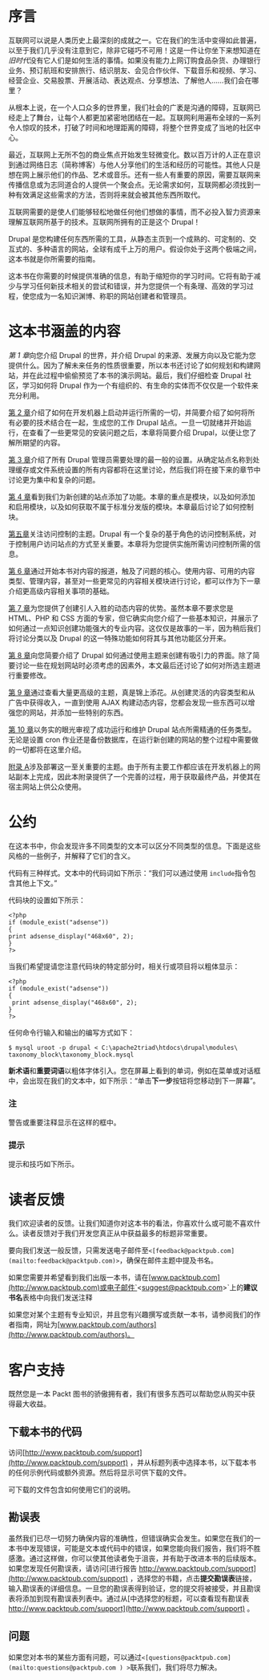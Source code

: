 # 序言

互联网可以说是人类历史上最深刻的成就之一。它在我们的生活中变得如此普遍，以至于我们几乎没有注意到它，除非它碰巧不可用！这是一件让你坐下来想知道在*旧时代*没有它人们是如何生活的事情。如果没有能力上网订购食品杂货、办理银行业务、预订航班和安排旅行、结识朋友、会见合作伙伴、下载音乐和视频、学习、经营企业、交易股票、开展活动、表达观点、分享想法、了解他人……我们会在哪里？

从根本上说，在一个人口众多的世界里，我们社会的广袤是沟通的障碍，互联网已经走上了舞台，让每个人都更加紧密地团结在一起。互联网利用遍布全球的一系列令人惊叹的技术，打破了时间和地理距离的障碍，将整个世界变成了当地的社区中心。

最近，互联网上无所不包的商业焦点开始发生轻微变化。数以百万计的人正在意识到通过网络日志（简称博客）与他人分享他们的生活和经历的可能性。其他人只是想在网上展示他们的作品、艺术或音乐。还有一些人有重要的原因，需要互联网来传播信息或为志同道合的人提供一个聚会点。无论需求如何，互联网都必须找到一种有效满足这些需求的方法，否则将来就会被其他东西所取代。

互联网需要的是使人们能够轻松地做任何他们想做的事情，而不必投入智力资源来理解互联网所基于的技术。互联网所拥有的正是这个 Drupal！

Drupal 是您构建任何东西所需的工具，从静态主页到一个成熟的、可定制的、交互式的、多种语言的网站，全球有成千上万的用户。假设你处于这两个极端之间，这本书就是你所需要的指南。

这本书在你需要的时候提供准确的信息，有助于缩短你的学习时间。它将有助于减少与学习任何新技术相关的尝试和错误，并为您提供一个有条理、高效的学习过程，使您成为一名知识渊博、称职的网站创建者和管理员。

# 这本书涵盖的内容

*第 1 章*向您介绍 Drupal 的世界，并介绍 Drupal 的来源、发展方向以及它能为您提供什么。因为了解未来任务的性质很重要，所以本书还讨论了如何规划和构建网站，并在此过程中偷偷预览了本书的演示网站。最后，我们仔细检查 Drupal 社区，学习如何将 Drupal 作为一个有组织的、有生命的实体而不仅仅是一个软件来充分利用。

[第 2 章](02.html "Chapter 2. Setting Up the Development Environment")介绍了如何在开发机器上启动并运行所需的一切，并简要介绍了如何将所有必要的技术结合在一起，生成您的工作 Drupal 站点。一旦一切就绪并开始运行，在查看了一些更常见的安装问题之后，本章将简要介绍 Drupal，以便让您了解所期望的内容。

[第 3 章](03.html "Chapter 3. Basics I: Site Configuration")介绍了所有 Drupal 管理员需要处理的最一般的设置。从确定站点名称到处理缓存或文件系统设置的所有内容都将在这里讨论，然后我们将在接下来的章节中讨论更为集中和复杂的问题。

[第 4 章](04.html "Chapter 4. Basics II: Adding Functionality")看到我们为新创建的站点添加了功能。本章的重点是模块，以及如何添加和启用模块，以及如何获取不属于标准分发版的模块。本章最后讨论了如何控制块。

[第五章](05.html "Chapter 5. Users, Roles, and Permissions")关注访问控制的主题。Drupal 有一个复杂的基于角色的访问控制系统，对于控制用户访问站点的方式至关重要。本章将为您提供实施所需访问控制所需的信息。

[第 6 章](06.html "Chapter 6. Basic Content")通过开始本书对内容的报道，触及了问题的核心。使用内容、可用的内容类型、管理内容，甚至对一些更常见的内容相关模块进行讨论，都可以作为下一章介绍更高级内容相关事项的基础。

[第 7 章](07.html "Chapter 7. Advanced Content")为您提供了创建引人入胜的动态内容的优势。虽然本章不要求您是 HTML、PHP 和 CSS 方面的专家，但它确实向您介绍了一些基本知识，并展示了如何通过一点知识创建功能强大的专业内容。这仅仅是故事的一半，因为稍后我们将讨论分类以及 Drupal 的这一特殊功能如何将其与其他功能区分开来。

[第 8 章](08.html "Chapter 8. Drupal's Interface")向您简要介绍了 Drupal 如何通过使用主题来创建有吸引力的界面。除了简要讨论一些在规划网站时必须考虑的因素外，本文最后还讨论了如何对所选主题进行重要修改。

[第 9 章](09.html "Chapter 9. Advanced Features and Modifications")通过查看大量更高级的主题，真是锦上添花。从创建灵活的内容类型和从广告中获得收入，一直到使用 AJAX 构建动态内容，您都会发现一些东西可以增强您的网站，并添加一些特别的东西。

[第 10 章](10.html "Chapter 10. Running Your Website")以务实的眼光审视了成功运行和维护 Drupal 站点所需精通的任务类型。无论是设置 cron 作业还是备份数据库，在运行新创建的网站的整个过程中需要做的一切都将在这里介绍。

[附录 A](11.html "Appendix A. Deployment")涉及部署这一至关重要的主题。由于所有主要工作都应该在开发机器上的网站副本上完成，因此本附录提供了一个完善的过程，用于获取最终产品，并使其在宿主网站上供公众使用。

# 公约

在这本书中，你会发现许多不同类型的文本可以区分不同类型的信息。下面是这些风格的一些例子，并解释了它们的含义。

代码有三种样式。文本中的代码词如下所示：“我们可以通过使用 `include`指令包含其他上下文。”

代码块的设置如下所示：

```
<?php
if (module_exist("adsense"))
{
print adsense_display("468x60", 2);
}
?>

```

当我们希望提请您注意代码块的特定部分时，相关行或项目将以粗体显示：

```
<?php
if (module_exist("adsense"))
{
 print adsense_display("468x60", 2); 
}
?>

```

任何命令行输入和输出的编写方式如下：

```
$ mysql uroot -p drupal < C:\apache2triad\htdocs\drupal\modules\ taxonomy_block\taxonomy_block.mysql

```

**新术语**和**重要词语**以粗体字体引入。您在屏幕上看到的单词，例如在菜单或对话框中，会出现在我们的文本中，如下所示：“单击**下一步**按钮将您移动到下一屏幕”。

### 注

警告或重要注释显示在这样的框中。

### 提示

提示和技巧如下所示。

# 读者反馈

我们欢迎读者的反馈。让我们知道你对这本书的看法，你喜欢什么或可能不喜欢什么。读者反馈对于我们开发您真正从中获益最多的标题非常重要。

要向我们发送一般反馈，只需发送电子邮件至`<[feedback@packtpub.com](mailto:feedback@packtpub.com)>`，确保在邮件主题中提及书名。

如果您需要并希望看到我们出版一本书，请在[www.packtpub.com](http://www.packtpub.com)或电子邮件`<[suggest@packtpub.com](mailto:suggest@packtpub.com)>`上的**建议书名**表格中向我们发送注释

如果您对某个主题有专业知识，并且您有兴趣撰写或贡献一本书，请参阅我们的作者指南，网址为[www.packtpub.com/authors](http://www.packtpub.com/authors)。

# 客户支持

既然您是一本 Packt 图书的骄傲拥有者，我们有很多东西可以帮助您从购买中获得最大收益。

## 下载本书的代码

访问[http://www.packtpub.com/support](http://www.packtpub.com/support) ，并从标题列表中选择本书，以下载本书的任何示例代码或额外资源。然后将显示可供下载的文件。

可下载的文件包含如何使用它们的说明。

## 勘误表

虽然我们已尽一切努力确保内容的准确性，但错误确实会发生。如果您在我们的一本书中发现错误，可能是文本或代码中的错误，如果您能向我们报告，我们将不胜感激。通过这样做，你可以使其他读者免于沮丧，并有助于改进本书的后续版本。如果您发现任何勘误表，请访问[进行报告 http://www.packtpub.com/support](http://www.packtpub.com/support) ，选择您的书籍，点击**提交勘误表**链接，输入勘误表的详细信息。一旦您的勘误表得到验证，您的提交将被接受，并且勘误表将添加到现有勘误表列表中。通过从[中选择您的标题，可以查看现有勘误表 http://www.packtpub.com/support](http://www.packtpub.com/support) 。

## 问题

如果您对本书的某些方面有问题，可以通过`<[questions@packtpub.com](mailto:questions@packtpub.com ) >`联系我们，我们将尽力解决。